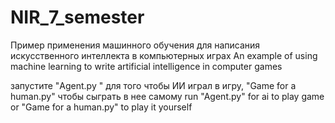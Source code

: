 # NIR_7_semester
Пример применения машинного обучения для написания искусственного интеллекта в компьютерных играх
An example of using machine learning to write artificial intelligence in computer games

запустите "Agent.py " для того чтобы ИИ играл в игру, "Game for a human.py" чтобы сыграть в нее самому
run "Agent.py" for ai to play game or "Game for a human.py" to play it yourself
